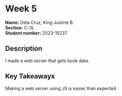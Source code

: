 # Week 5

**Name:** Dela Cruz, King Justine B. <br/>
**Section:** C-3L <br/>
**Student number:** 2023-15237 <br/>

## Description

I made a web server that gets book data.

## Key Takeaways

Making a web server using JS is easier than expected.
